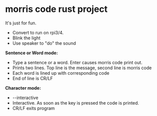 # morris code rust project

It's just for fun.

- Convert to run on rpi3/4.
- Blink the light
- Use speaker to "do" the sound

**Sentence or Word mode:**

- Type a sentence or a word. Enter causes morris code print out.
- Prints two lines. Top line is the message, second line is morris code
- Each word is lined up with corresponding code
- End of line is CR/LF

**Character mode:**
- --interactive
- Interactive. As soon as the key is pressed the code is printed.
- CR/LF exits program